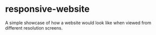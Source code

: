 # responsive-website
A simple showcase of how a website would look like when viewed from different resolution screens.
